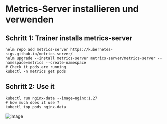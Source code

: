# Metrics-Server installieren und verwenden

## Schritt 1: Trainer installs metrics-server

```
helm repo add metrics-server https://kubernetes-sigs.github.io/metrics-server/
helm upgrade --install metrics-server metrics-server/metrics-server --namespace=metrics --create-namespace
# Check it pods are running 
kubectl -n metrics get pods
```

## Schritt 2: Use it 

```
kubectl run nginx-data --image=nginx:1.27
# how much does it use ? 
kubectl top pods nginx-data 
```

![image](https://github.com/user-attachments/assets/edc6a4f7-e0af-4904-8c97-c97d84e745cf)
